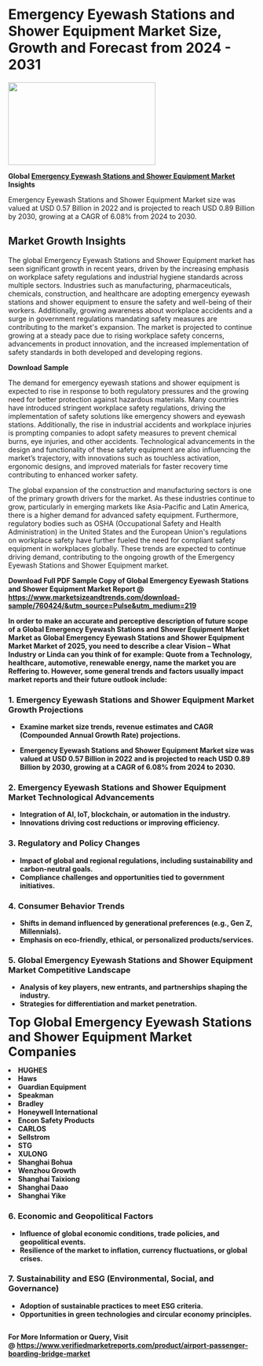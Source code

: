 <H1>Emergency Eyewash Stations and Shower Equipment Market Size, Growth and Forecast from 2024 - 2031</H1><img class="aligncenter size-medium wp-image-584254" src="https://thirdeyenews.in/wp-content/uploads/2024/09/Global-Market-Research-300x168.jpeg" alt="" width="300" height="168" /><p><strong>Global&nbsp;<a href="https://www.marketsizeandtrends.com/download-sample/760424/&amp;utm_source=Pulse&amp;utm_medium=219">Emergency Eyewash Stations and Shower Equipment Market</a> Insights</strong></p><p>Emergency Eyewash Stations and Shower Equipment Market size was valued at USD 0.57 Billion in 2022 and is projected to reach USD 0.89 Billion by 2030, growing at a CAGR of 6.08% from 2024 to 2030.</p><p><h2>Market Growth Insights</h2> <p>The global Emergency Eyewash Stations and Shower Equipment market has seen significant growth in recent years, driven by the increasing emphasis on workplace safety regulations and industrial hygiene standards across multiple sectors. Industries such as manufacturing, pharmaceuticals, chemicals, construction, and healthcare are adopting emergency eyewash stations and shower equipment to ensure the safety and well-being of their workers. Additionally, growing awareness about workplace accidents and a surge in government regulations mandating safety measures are contributing to the market's expansion. The market is projected to continue growing at a steady pace due to rising workplace safety concerns, advancements in product innovation, and the increased implementation of safety standards in both developed and developing regions.</p> <p><strong>Download Sample</strong></p> <p>The demand for emergency eyewash stations and shower equipment is expected to rise in response to both regulatory pressures and the growing need for better protection against hazardous materials. Many countries have introduced stringent workplace safety regulations, driving the implementation of safety solutions like emergency showers and eyewash stations. Additionally, the rise in industrial accidents and workplace injuries is prompting companies to adopt safety measures to prevent chemical burns, eye injuries, and other accidents. Technological advancements in the design and functionality of these safety equipment are also influencing the market’s trajectory, with innovations such as touchless activation, ergonomic designs, and improved materials for faster recovery time contributing to enhanced worker safety.</p> <p>The global expansion of the construction and manufacturing sectors is one of the primary growth drivers for the market. As these industries continue to grow, particularly in emerging markets like Asia-Pacific and Latin America, there is a higher demand for advanced safety equipment. Furthermore, regulatory bodies such as OSHA (Occupational Safety and Health Administration) in the United States and the European Union's regulations on workplace safety have further fueled the need for compliant safety equipment in workplaces globally. These trends are expected to continue driving demand, contributing to the ongoing growth of the Emergency Eyewash Stations and Shower Equipment market.</p> <p><strong></p><p><span class=""><strong>Download Full PDF Sample Copy of Global Emergency Eyewash Stations and Shower Equipment Market Report</strong> @ <a href="https://www.marketsizeandtrends.com/download-sample/760424/&amp;utm_source=Pulse&amp;utm_medium=219" target="_blank">https://www.marketsizeandtrends.com/download-sample/760424/&amp;utm_source=Pulse&amp;utm_medium=219</a></span></p><p>In order to make an accurate and perceptive description of future scope of a Global&nbsp;Emergency Eyewash Stations and Shower Equipment Market Market as Global&nbsp;Emergency Eyewash Stations and Shower Equipment Market Market of 2025, you need to describe a clear Vision &ndash; What Industry or Linda can you think of for example: Quote from a Technology, healthcare, automotive, renewable energy, name the market you are Reffering to. However, some general trends and factors usually impact market reports and their future outlook include:</p><h3>1.&nbsp;<strong>Emergency Eyewash Stations and Shower Equipment Market Growth Projections</strong></h3><ul><li>Examine market size trends, revenue estimates and CAGR (Compounded Annual Growth Rate) projections.</li><li><p>Emergency Eyewash Stations and Shower Equipment Market size was valued at USD 0.57 Billion in 2022 and is projected to reach USD 0.89 Billion by 2030, growing at a CAGR of 6.08% from 2024 to 2030.</p></li></ul><h3>2.&nbsp;<strong>Emergency Eyewash Stations and Shower Equipment Market Technological Advancements</strong></h3><ul><li>Integration of AI, IoT, blockchain, or automation in the industry.</li><li>Innovations driving cost reductions or improving efficiency.</li></ul><h3>3.&nbsp;<strong>Regulatory and Policy Changes</strong></h3><ul><li>Impact of global and regional regulations, including sustainability and carbon-neutral goals.</li><li>Compliance challenges and opportunities tied to government initiatives.</li></ul><h3>4.&nbsp;<strong>Consumer Behavior Trends</strong></h3><ul><li>Shifts in demand influenced by generational preferences (e.g., Gen Z, Millennials).</li><li>Emphasis on eco-friendly, ethical, or personalized products/services.</li></ul><h3>5.&nbsp;<strong>Global Emergency Eyewash Stations and Shower Equipment Market Competitive Landscape</strong></h3><ul><li>Analysis of key players, new entrants, and partnerships shaping the industry.</li><li>Strategies for differentiation and market penetration.</li></ul><p data-pm-slice="1 1 []"><span style="color: inherit; font-family: inherit; font-size: 25px;">Top Global Emergency Eyewash Stations and Shower Equipment Market Companies</span></p><div class="" data-test-id=""><p><li>HUGHES</li><li> Haws</li><li> Guardian Equipment</li><li> Speakman</li><li> Bradley</li><li> Honeywell International</li><li> Encon Safety Products</li><li> CARLOS</li><li> Sellstrom</li><li> STG</li><li> XULONG</li><li> Shanghai Bohua</li><li> Wenzhou Growth</li><li> Shanghai Taixiong</li><li> Shanghai Daao</li><li> Shanghai Yike</li></p></div><h3>6.&nbsp;<strong>Economic and Geopolitical Factors</strong></h3><ul><li>Influence of global economic conditions, trade policies, and geopolitical events.</li><li>Resilience of the market to inflation, currency fluctuations, or global crises.</li></ul><h3>7.&nbsp;<strong>Sustainability and ESG (Environmental, Social, and Governance)</strong></h3><ul><li>Adoption of sustainable practices to meet ESG criteria.</li><li>Opportunities in green technologies and circular economy principles.</li></ul><h2><strong style="font-size: 14px;">For More Information or Query, Visit @&nbsp;</strong><a style="background-color: #ffffff; font-size: 14px;" href="https://www.marketsizeandtrends.com/report/emergency-eyewash-stations-and-shower-equipment-market/" target="_blank">https://www.verifiedmarketreports.com/product/airport-passenger-boarding-bridge-market</a></h2>

